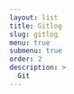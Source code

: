```yaml
---
layout: list
title: Gitlog
slug: gitlog
menu: true
submenu: true
order: 2
description: >
  Git
---
```

